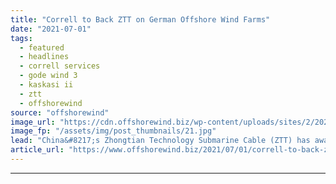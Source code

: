 ```yaml
---
title: "Correll to Back ZTT on German Offshore Wind Farms"
date: "2021-07-01"
tags: 
  - featured
  - headlines
  - correll services
  - gode wind 3
  - kaskasi ii
  - ztt
  - offshorewind
source: "offshorewind"
image_url: "https://cdn.offshorewind.biz/wp-content/uploads/sites/2/2021/07/01160003/Correll-Services.jpg"
image_fp: "/assets/img/post_thumbnails/21.jpg"
lead: "China&#8217;s Zhongtian Technology Submarine Cable (ZTT) has awarded Correll Services with contracts related to"
article_url: "https://www.offshorewind.biz/2021/07/01/correll-to-back-ztt-on-german-offshore-wind-farms/"
---
```


---
